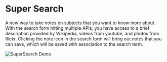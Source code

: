 # Super Search

A new way to take notes on subjects that you want to know more about. With the search form hitting multiple APIs, you have access to a brief description provided by Wikipedia, videos from youtube, and photos from flickr. Clicking the note icon in the search form will bring out notes that you can save, which will be saved with association to the search term.

![SuperSearch Demo](public/GgRMBZyKwV.gif)
